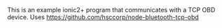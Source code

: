 This is an example ionic2+ program that communicates with a TCP OBD device.
Uses https://github.com/hsccorp/node-bluetooth-tcp-obd




